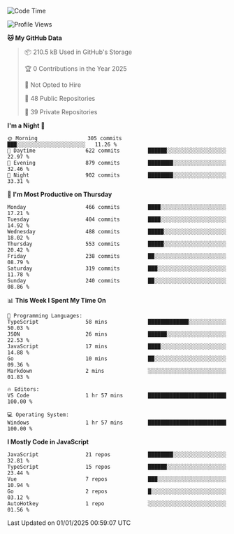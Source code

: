 <!--START_SECTION:waka-->
![Code Time](http://img.shields.io/badge/Code%20Time-884%20hrs%2019%20mins-blue)

![Profile Views](http://img.shields.io/badge/Profile%20Views-0-blue)

**🐱 My GitHub Data** 

> 📦 210.5 kB Used in GitHub's Storage 
 > 
> 🏆 0 Contributions in the Year 2025
 > 
> 🚫 Not Opted to Hire
 > 
> 📜 48 Public Repositories 
 > 
> 🔑 39 Private Repositories 
 > 
**I'm a Night 🦉** 

```text
🌞 Morning                305 commits         ███░░░░░░░░░░░░░░░░░░░░░░   11.26 % 
🌆 Daytime                622 commits         ██████░░░░░░░░░░░░░░░░░░░   22.97 % 
🌃 Evening                879 commits         ████████░░░░░░░░░░░░░░░░░   32.46 % 
🌙 Night                  902 commits         ████████░░░░░░░░░░░░░░░░░   33.31 % 
```
📅 **I'm Most Productive on Thursday** 

```text
Monday                   466 commits         ████░░░░░░░░░░░░░░░░░░░░░   17.21 % 
Tuesday                  404 commits         ████░░░░░░░░░░░░░░░░░░░░░   14.92 % 
Wednesday                488 commits         █████░░░░░░░░░░░░░░░░░░░░   18.02 % 
Thursday                 553 commits         █████░░░░░░░░░░░░░░░░░░░░   20.42 % 
Friday                   238 commits         ██░░░░░░░░░░░░░░░░░░░░░░░   08.79 % 
Saturday                 319 commits         ███░░░░░░░░░░░░░░░░░░░░░░   11.78 % 
Sunday                   240 commits         ██░░░░░░░░░░░░░░░░░░░░░░░   08.86 % 
```


📊 **This Week I Spent My Time On** 

```text
💬 Programming Languages: 
TypeScript               58 mins             █████████████░░░░░░░░░░░░   50.03 % 
JSON                     26 mins             ██████░░░░░░░░░░░░░░░░░░░   22.53 % 
JavaScript               17 mins             ████░░░░░░░░░░░░░░░░░░░░░   14.88 % 
Go                       10 mins             ██░░░░░░░░░░░░░░░░░░░░░░░   09.36 % 
Markdown                 2 mins              ░░░░░░░░░░░░░░░░░░░░░░░░░   01.83 % 

🔥 Editors: 
VS Code                  1 hr 57 mins        █████████████████████████   100.00 % 

💻 Operating System: 
Windows                  1 hr 57 mins        █████████████████████████   100.00 % 
```

**I Mostly Code in JavaScript** 

```text
JavaScript               21 repos            ████████░░░░░░░░░░░░░░░░░   32.81 % 
TypeScript               15 repos            ██████░░░░░░░░░░░░░░░░░░░   23.44 % 
Vue                      7 repos             ███░░░░░░░░░░░░░░░░░░░░░░   10.94 % 
Go                       2 repos             █░░░░░░░░░░░░░░░░░░░░░░░░   03.12 % 
AutoHotkey               1 repo              ░░░░░░░░░░░░░░░░░░░░░░░░░   01.56 % 
```




 Last Updated on 01/01/2025 00:59:07 UTC
<!--END_SECTION:waka-->
